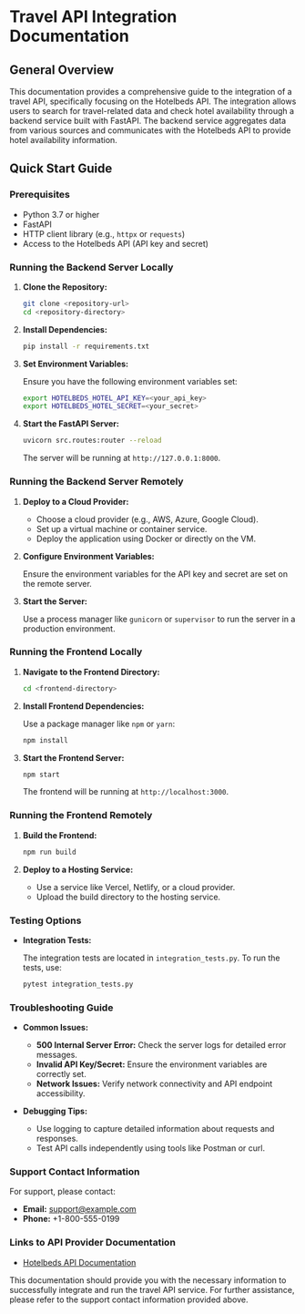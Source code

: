 # Travel API Integration Documentation

## General Overview

This documentation provides a comprehensive guide to the integration of a travel API, specifically focusing on the Hotelbeds API. The integration allows users to search for travel-related data and check hotel availability through a backend service built with FastAPI. The backend service aggregates data from various sources and communicates with the Hotelbeds API to provide hotel availability information.

## Quick Start Guide

### Prerequisites

- Python 3.7 or higher
- FastAPI
- HTTP client library (e.g., `httpx` or `requests`)
- Access to the Hotelbeds API (API key and secret)

### Running the Backend Server Locally

1. **Clone the Repository:**

   ```bash
   git clone <repository-url>
   cd <repository-directory>
   ```

2. **Install Dependencies:**

   ```bash
   pip install -r requirements.txt
   ```

3. **Set Environment Variables:**

   Ensure you have the following environment variables set:

   ```bash
   export HOTELBEDS_HOTEL_API_KEY=<your_api_key>
   export HOTELBEDS_HOTEL_SECRET=<your_secret>
   ```

4. **Start the FastAPI Server:**

   ```bash
   uvicorn src.routes:router --reload
   ```

   The server will be running at `http://127.0.0.1:8000`.

### Running the Backend Server Remotely

1. **Deploy to a Cloud Provider:**

   - Choose a cloud provider (e.g., AWS, Azure, Google Cloud).
   - Set up a virtual machine or container service.
   - Deploy the application using Docker or directly on the VM.

2. **Configure Environment Variables:**

   Ensure the environment variables for the API key and secret are set on the remote server.

3. **Start the Server:**

   Use a process manager like `gunicorn` or `supervisor` to run the server in a production environment.

### Running the Frontend Locally

1. **Navigate to the Frontend Directory:**

   ```bash
   cd <frontend-directory>
   ```

2. **Install Frontend Dependencies:**

   Use a package manager like `npm` or `yarn`:

   ```bash
   npm install
   ```

3. **Start the Frontend Server:**

   ```bash
   npm start
   ```

   The frontend will be running at `http://localhost:3000`.

### Running the Frontend Remotely

1. **Build the Frontend:**

   ```bash
   npm run build
   ```

2. **Deploy to a Hosting Service:**

   - Use a service like Vercel, Netlify, or a cloud provider.
   - Upload the build directory to the hosting service.

### Testing Options

- **Integration Tests:**

  The integration tests are located in `integration_tests.py`. To run the tests, use:

  ```bash
  pytest integration_tests.py
  ```

### Troubleshooting Guide

- **Common Issues:**

  - **500 Internal Server Error:** Check the server logs for detailed error messages.
  - **Invalid API Key/Secret:** Ensure the environment variables are correctly set.
  - **Network Issues:** Verify network connectivity and API endpoint accessibility.

- **Debugging Tips:**

  - Use logging to capture detailed information about requests and responses.
  - Test API calls independently using tools like Postman or curl.

### Support Contact Information

For support, please contact:

- **Email:** support@example.com
- **Phone:** +1-800-555-0199

### Links to API Provider Documentation

- [Hotelbeds API Documentation](https://developer.hotelbeds.com/documentation/hotels/overview)

This documentation should provide you with the necessary information to successfully integrate and run the travel API service. For further assistance, please refer to the support contact information provided above.